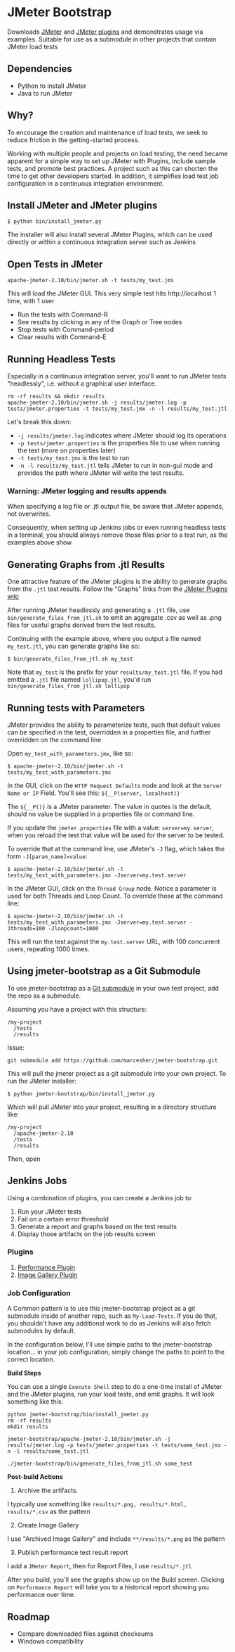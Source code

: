 # JMeter Bootstrap

Downloads [JMeter](http://jmeter.apache.org/) and [JMeter plugins](http://jmeter-plugins.org/) and demonstrates usage via examples. Suitable for use as a submodule in other projects that contain JMeter load tests

## Dependencies

 - Python to install JMeter
 - Java to run JMeter

## Why?

To encourage the creation and maintenance of load tests, we seek to reduce friction in the getting-started process.

Working with multiple people and projects on load testing, the need became apparent for a simple way to set up JMeter with Plugins, include sample tests, and promote best practices.
A project such as this can shorten the time to get other developers started. In addition, it simplifies load test job configuration in a continuous integration environment.


## Install JMeter and JMeter plugins

```
$ python bin/install_jmeter.py
```

The installer will also install several JMeter Plugins, which can be used directly or within a continuous integration server such as Jenkins

## Open Tests in JMeter

```
apache-jmeter-2.10/bin/jmeter.sh -t tests/my_test.jmx
```

This will load the JMeter GUI. This very simple test hits http://localhost 1 time, with 1 user

- Run the tests with Command-R
- See results by clicking in any of the Graph or Tree nodes
- Stop tests with Command-period
- Clear results with Command-E

## Running Headless Tests

Especially in a continuous integration server, you'll want to run JMeter tests "headlessly", i.e. without a graphical user interface.

```
rm -rf results && mkdir results
apache-jmeter-2.10/bin/jmeter.sh -j results/jmeter.log -p tests/jmeter.properties -t tests/my_test.jmx -n -l results/my_test.jtl
```

Let's break this down:

- `-j results/jmeter.log` indicates where JMeter should log its operations
- `-p tests/jmeter.properties` is the properties file to use when running the test (more on properties later)
- `-t tests/my_test.jmx` is the test to run
- `-n -l results/my_test.jtl` tells JMeter to run in non-gui mode and provides the path where JMeter will write the test results.

### Warning: JMeter logging and results **appends**

When specifying a log file or .jtl output file, be aware that JMeter appends, not overwrites.

Consequently, when setting up Jenkins jobs or even running headless tests in a terminal, you should always remove those files prior to a test run, as the examples above show


## Generating Graphs from .jtl Results

One attractive feature of the JMeter plugins is the ability to generate graphs from the `.jtl` test results. Follow the "Graphs" links from the [JMeter Plugins wiki](http://jmeter-plugins.org/wiki/Start/)

After running JMeter headlessly and generating a `.jtl` file, use `bin/generate_files_from_jtl.sh` to emit an aggregate .csv as well as .png files for useful graphs derived from the test results.

Continuing with the example above, where you output a file named `my_test.jtl`, you can generate graphs like so:

```
$ bin/generate_files_from_jtl.sh my_test
```

Note that `my_test` is the prefix for your `results/my_test.jtl` file. If you had emitted a `.jtl` file named `lollipop.jtl`, you'd run `bin/generate_files_from_jtl.sh lollipop`

## Running tests with Parameters

JMeter provides the ability to parameterize tests, such that default values can be specified in the test, overridden in a properties file, and further overridden on the command line

Open `my_test_with_parameters.jmx`, like so:

```
$ apache-jmeter-2.10/bin/jmeter.sh -t tests/my_test_with_parameters.jmx
```

In the GUI, click on the `HTTP Request Defaults` node and look at the `Server Name or IP` Field. You'll see this: `${__P(server, localhost)}`

The `${__P()}` is a JMeter parameter. The value in quotes is the default, should no value be supplied in a properties file or command line.

If you update the `jmeter.properties` file with a value: `server=my.server`, when you reload the test that value will be used for the server to be tested.

To override that at the command line, use JMeter's `-J` flag, which takes the form `-J[param_name]=value`:

```
$ apache-jmeter-2.10/bin/jmeter.sh -t tests/my_test_with_parameters.jmx -Jserver=my.test.server
```

In the JMeter GUI, click on the `Thread Group` node. Notice a parameter is used for both Threads and Loop Count. To override those at the command line:

```
$ apache-jmeter-2.10/bin/jmeter.sh -t tests/my_test_with_parameters.jmx -Jserver=my.test.server -Jthreads=100 -Jloopcount=1000
```

This will run the test against the `my.test.server` URL, with 100 concurrent users, repeating 1000 times.

## Using jmeter-bootstrap as a Git Submodule

To use jmeter-bootstrap as a [Git submodule](http://git-scm.com/book/en/Git-Tools-Submodules) in your own test project, add the repo as a submodule.

Assuming you have a project with this structure:

```
/my-project
  /tests
  /results
```

Issue:

```git submodule add https://github.com/marcesher/jmeter-bootstrap.git```

This will pull the jmeter project as a git submodule into your own project. To run the JMeter installer:

```
$ python jmeter-bootstrap/bin/install_jmeter.py
```

Which will pull JMeter into your project, resulting in a directory structure like:

```
/my-project
  /apache-jmeter-2.10
  /tests
  /results
```

Then, open


## Jenkins Jobs

Using a combination of plugins, you can create a Jenkins job to:

1. Run your JMeter tests
1. Fail on a certain error threshold
1. Generate a report and graphs based on the test results
1. Display those artifacts on the job results screen

### Plugins

1. [Performance Plugin](http://wiki.jenkins-ci.org/display/JENKINS/Performance+Plugin)
1. [Image Gallery Plugin](http://jenkins-ci.org/plugin/image-gallery/)

### Job Configuration

A Common pattern is to use this jmeter-bootstrap project as a git submodule inside of another repo, such as `My-Load-Tests`. If you do that, you shouldn't have any additional work to do as Jenkins will also fetch submodules by default.

In the configuration below, I'll use simple paths to the jmeter-bootstrap location... in your job configuration, simply change the paths to point to the correct location.

**Build Steps**

You can use a single `Execute Shell` step to do a one-time install of JMeter and the JMeter plugins, run your load tests, and emit graphs. It will look something like this:

```
python jmeter-bootstrap/bin/install_jmeter.py
rm -rf results
mkdir results

jmeter-bootstrap/apache-jmeter-2.10/bin/jmeter.sh -j results/jmeter.log -p tests/jmeter.properties -t tests/some_test.jmx -n -l results/some_test.jtl

./jmeter-bootstrap/bin/generate_files_from_jtl.sh some_test
```

**Post-build Actions**

1. Archive the artifacts.

I typically use something like `results/*.png, results/*.html, results/*.csv` as the pattern

2. Create Image Gallery

I use "Archived Image Gallery" and include `**/results/*.png` as the pattern

3. Publish performance test result report

I add a `JMeter Report`, then for Report Files, I use `results/*.jtl`


After you build, you'll see the graphs show up on the Build screen. Clicking on `Performance Report` will take you to a historical report showing you performance over time.

## Roadmap

- Compare downloaded files against checksums
- Windows compatibility
